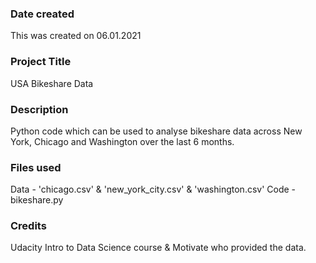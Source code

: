 ### Date created
This was created on 06.01.2021

### Project Title
USA Bikeshare Data

### Description
Python code which can be used to analyse bikeshare data across New York, Chicago and Washington over the last 6 months.

### Files used
Data - 'chicago.csv' & 'new_york_city.csv' & 'washington.csv'
Code - bikeshare.py

### Credits
Udacity Intro to Data Science course & Motivate who provided the data.
